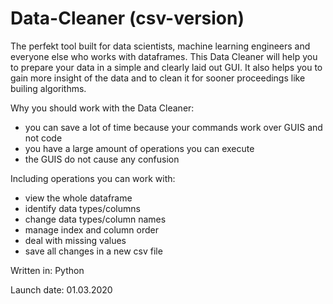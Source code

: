 # Data-Cleaner (csv-version)

The perfekt tool built for data scientists, machine learning engineers and everyone else who works with dataframes. 
This Data Cleaner will help you to prepare your data in a simple and clearly laid out GUI. 
It also helps you to gain more insight of the data and to clean it for sooner proceedings like builing algorithms.

Why you should work with the Data Cleaner:

- you can save a lot of time because your commands work over GUIS and not code 
- you have a large amount of operations you can execute  
- the GUIS do not cause any confusion
                                                        

Including operations you can work with:

- view the whole dataframe
- identify data types/columns
- change data types/column names
- manage index and column order
- deal with missing values 
- save all changes in a new csv file 


Written in:
 Python 
 
Launch date:
  01.03.2020

